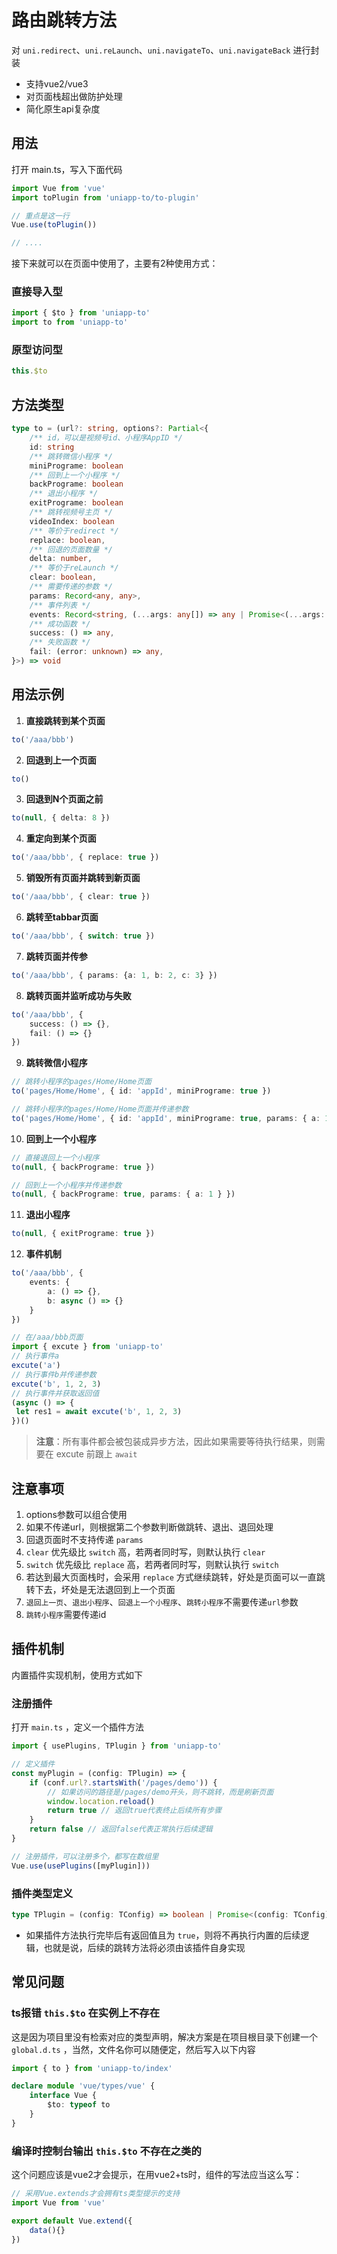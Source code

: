 # 路由跳转方法

对 `uni.redirect`、`uni.reLaunch`、`uni.navigateTo`、`uni.navigateBack` 进行封装

- 支持vue2/vue3
- 对页面栈超出做防护处理
- 简化原生api复杂度

## 用法

打开 main.ts，写入下面代码
```ts
import Vue from 'vue'
import toPlugin from 'uniapp-to/to-plugin'

// 重点是这一行
Vue.use(toPlugin())

// ....
```

接下来就可以在页面中使用了，主要有2种使用方式：

### 直接导入型
```ts
import { $to } from 'uniapp-to'
import to from 'uniapp-to'
```

### 原型访问型
```ts
this.$to
```

## 方法类型
```ts
type to = (url?: string, options?: Partial<{
    /** id，可以是视频号id、小程序AppID */
    id: string
    /** 跳转微信小程序 */
    miniPrograme: boolean
    /** 回到上一个小程序 */
    backPrograme: boolean
    /** 退出小程序 */
    exitPrograme: boolean
    /** 跳转视频号主页 */
    videoIndex: boolean
    /** 等价于redirect */
    replace: boolean,
    /** 回退的页面数量 */
    delta: number,
    /** 等价于reLaunch */
    clear: boolean,
    /** 需要传递的参数 */
    params: Record<any, any>,
    /** 事件列表 */
    events: Record<string, (...args: any[]) => any | Promise<(...args: any[]) => any>>,
    /** 成功函数 */
    success: () => any,
    /** 失败函数 */
    fail: (error: unknown) => any,
}>) => void
```

## 用法示例

1. **直接跳转到某个页面**
```ts
to('/aaa/bbb')
```

2. **回退到上一个页面**
```ts
to()
```

3. **回退到N个页面之前**
```ts
to(null, { delta: 8 })
```

4. **重定向到某个页面**
```ts
to('/aaa/bbb', { replace: true })
```

5. **销毁所有页面并跳转到新页面**
```ts
to('/aaa/bbb', { clear: true })
```

6. **跳转至tabbar页面**
```ts
to('/aaa/bbb', { switch: true })
```

7. **跳转页面并传参**
```ts
to('/aaa/bbb', { params: {a: 1, b: 2, c: 3} })
```

8. **跳转页面并监听成功与失败**
```ts
to('/aaa/bbb', {
    success: () => {},
    fail: () => {}
})
```

9.  **跳转微信小程序**
```ts
// 跳转小程序的pages/Home/Home页面
to('pages/Home/Home', { id: 'appId', miniPrograme: true })

// 跳转小程序的pages/Home/Home页面并传递参数
to('pages/Home/Home', { id: 'appId', miniPrograme: true, params: { a: 1 } })
```

10. **回到上一个小程序**
```ts
// 直接退回上一个小程序
to(null, { backPrograme: true })

// 回到上一个小程序并传递参数
to(null, { backPrograme: true, params: { a: 1 } })
```

11. **退出小程序**
```ts
to(null, { exitPrograme: true })
```

12. **事件机制**
```ts
to('/aaa/bbb', {
    events: {
        a: () => {},
        b: async () => {}
    }
})

// 在/aaa/bbb页面
import { excute } from 'uniapp-to'
// 执行事件a
excute('a')
// 执行事件b并传递参数
excute('b', 1, 2, 3)
// 执行事件并获取返回值
(async () => {
 let res1 = await excute('b', 1, 2, 3)
})()
```
>**注意**：所有事件都会被包装成异步方法，因此如果需要等待执行结果，则需要在 excute 前跟上 `await`



## 注意事项

1. options参数可以组合使用
2. 如果不传递url，则根据第二个参数判断做跳转、退出、退回处理
3. 回退页面时不支持传递 `params` 
4. `clear` 优先级比 `switch` 高，若两者同时写，则默认执行 `clear`
5. `switch` 优先级比 `replace` 高，若两者同时写，则默认执行 `switch`
6. 若达到最大页面栈时，会采用 `replace` 方式继续跳转，好处是页面可以一直跳转下去，坏处是无法退回到上一个页面
7. `退回上一页`、`退出小程序`、`回退上一个小程序`、`跳转小程序`不需要传递`url`参数
8. `跳转小程序`需要传递id


## 插件机制
内置插件实现机制，使用方式如下

### 注册插件
打开 `main.ts` ，定义一个插件方法
```ts
import { usePlugins, TPlugin } from 'uniapp-to'

// 定义插件
const myPlugin = (config: TPlugin) => {
    if (conf.url?.startsWith('/pages/demo')) {
        // 如果访问的路径是/pages/demo开头，则不跳转，而是刷新页面
        window.location.reload()
        return true // 返回true代表终止后续所有步骤
    }
    return false // 返回false代表正常执行后续逻辑
}

// 注册插件，可以注册多个，都写在数组里
Vue.use(usePlugins([myPlugin]))
```

### 插件类型定义
```ts
type TPlugin = (config: TConfig) => boolean | Promise<(config: TConfig) => boolean>
```

- 如果插件方法执行完毕后有返回值且为 `true`，则将不再执行内置的后续逻辑，也就是说，后续的跳转方法将必须由该插件自身实现


## 常见问题

### ts报错 `this.$to` 在实例上不存在
这是因为项目里没有检索对应的类型声明，解决方案是在项目根目录下创建一个 `global.d.ts` ，当然，文件名你可以随便定，然后写入以下内容
```ts
import { to } from 'uniapp-to/index'

declare module 'vue/types/vue' {
    interface Vue {
        $to: typeof to
    }
}
```


### 编译时控制台输出 `this.$to` 不存在之类的
这个问题应该是vue2才会提示，在用vue2+ts时，组件的写法应当这么写：
```ts
// 采用Vue.extends才会拥有ts类型提示的支持
import Vue from 'vue'

export default Vue.extend({
    data(){}
})
```